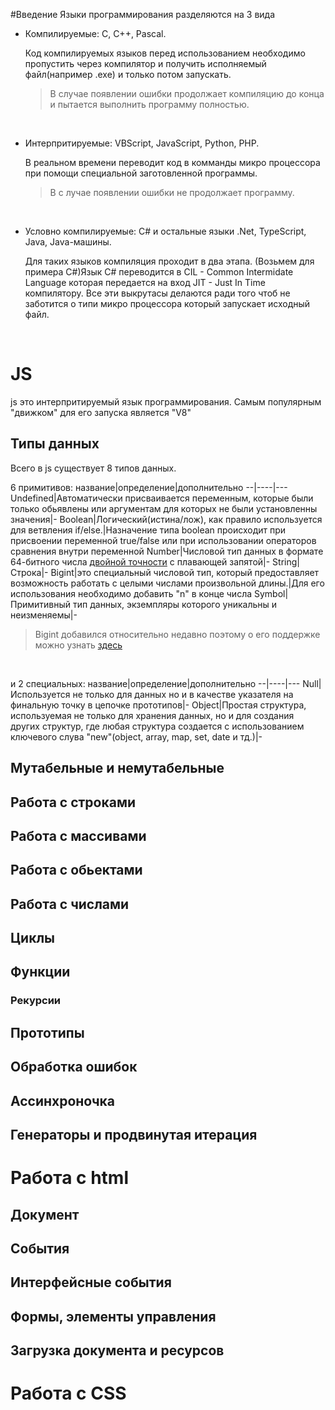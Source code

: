 #Введение
Языки программирования разделяются на 3 вида
- Компилируемые: С, C++, Pascal.

    Код компилируемых языков перед использованием необходимо пропустить
    через компилятор и получить исполняемый файл(например .exe) и только потом запускать.

    > В случае появлении ошибки продолжает компиляцию до конца и пытается выполнить программу полностью.

<br>

- Интерпритируемые: VBScript, JavaScript, Python, PHP.

    В реальном времени переводит код в комманды микро процессора
    при помощи специальной заготовленной программы.
    
    > В с лучае появлении ошибки не продолжает программу.

<br>

- Условно компилируемые: C# и остальные языки .Net, TypeScript, Java, Java-машины.

    Для таких языков компиляция проходит в два этапа.
    (Возьмем для примера С#)Язык С# переводится в CIL - Common Intermidate Language
    которая передается на вход JIT - Just In Time компилятору. Все эти выкрутасы
    делаются ради того чтоб не заботится о типи микро процессора который запускает исходный файл.


<br>

# JS
js это интерпритируемый язык программирования.
Самым популярным "движком" для его запуска является "V8"

## Типы данных
Всего в js существует 8 типов данных.

6 примитивов:
название|определение|дополнительно
--|----|---
Undefined|Автоматически присваивается переменным, которые были только обьявлены или аргументам для которых не были установленны значения|-
Boolean|Логический(истина/лож), как правило используется для ветвления if/else.|Назначение типа boolean происходит при присвоении переменной true/false или при использовании операторов сравнения внутри переменной
Number|Числовой тип данных в формате 64-битного числа [двойной точности](https://ru.wikipedia.org/wiki/Число_двойной_точности) с плавающей запятой|-
String|Строка|-
Bigint|это специальный числовой тип, который предоставляет возможность работать с целыми числами произвольной длины.|Для его использования необходимо добавить "n" в конце числа
Symbol|Примитивный тип данных, экземпляры которого уникальны и неизменяемы|-
>Bigint добавился относительно недавно поэтому о его поддержке можно узнать [здесь](https://caniuse.com/bigint)

<br>

и 2 специальных:
название|определение|дополнительно
--|----|---
Null|Используется не только для данных но и в качестве указателя на финальную точку в цепочке прототипов|-
Object|Простая структура, используемая не только для хранения данных, но и для создания других структур, где любая структура создается с использованием ключевого слува "new"(object, array, map, set, date и тд.)|-

## Мутабельные и немутабельные

## Работа с строками

## Работа с массивами

## Работа с обьектами

## Работа с числами

## Циклы

## Функции
### Рекурсии

## Прототипы

## Обработка ошибок

## Ассинхроночка

## Генераторы и продвинутая итерация

# Работа с html

## Документ

## События

## Интерфейсные события

## Формы, элементы управления

## Загрузка документа и ресурсов

# Работа с CSS
